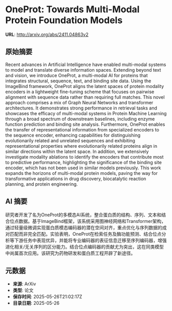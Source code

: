 # OneProt: Towards Multi-Modal Protein Foundation Models

**URL**: http://arxiv.org/abs/2411.04863v2

## 原始摘要

Recent advances in Artificial Intelligence have enabled multi-modal systems
to model and translate diverse information spaces. Extending beyond text and
vision, we introduce OneProt, a multi-modal AI for proteins that integrates
structural, sequence, text, and binding site data. Using the ImageBind
framework, OneProt aligns the latent spaces of protein modality encoders in a
lightweight fine-tuning scheme that focuses on pairwise alignment with sequence
data rather than requiring full matches. This novel approach comprises a mix of
Graph Neural Networks and transformer architectures. It demonstrates strong
performance in retrieval tasks and showcases the efficacy of multi-modal
systems in Protein Machine Learning through a broad spectrum of downstream
baselines, including enzyme function prediction and binding site analysis.
Furthermore, OneProt enables the transfer of representational information from
specialized encoders to the sequence encoder, enhancing capabilities for
distinguishing evolutionarily related and unrelated sequences and exhibiting
representational properties where evolutionarily related proteins align in
similar directions within the latent space. In addition, we extensively
investigate modality ablations to identify the encoders that contribute most to
predictive performance, highlighting the significance of the binding site
encoder, which has not been used in similar models previously. This work
expands the horizons of multi-modal protein models, paving the way for
transformative applications in drug discovery, biocatalytic reaction planning,
and protein engineering.


## AI 摘要

研究者开发了名为OneProt的多模态AI系统，整合蛋白质的结构、序列、文本和结合位点数据。基于ImageBind框架，该系统采用图神经网络和Transformer架构，通过轻量级微调实现蛋白质模态编码器的潜在空间对齐，重点优化与序列数据的成对匹配而非完全匹配。实验表明，OneProt在检索任务及酶功能预测、结合位点分析等下游任务中表现优异，并能将专业编码器的表征信息迁移至序列编码器，增强进化相关/无关序列的区分能力。结合位点编码器的贡献尤为突出，这在同类模型中尚属首次应用。该研究为药物研发和蛋白质工程开辟了新途径。

## 元数据

- **来源**: ArXiv
- **类型**: 论文
- **保存时间**: 2025-05-26T21:02:17Z
- **目录日期**: 2025-05-26
